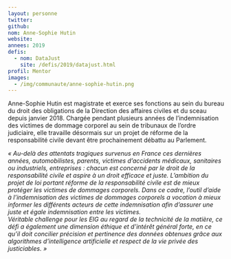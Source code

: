 ```yaml
---
layout: personne
twitter: 
github: 
nom: Anne-Sophie Hutin
website:
annees: 2019
defis: 
  - nom: DataJust
    site: /defis/2019/datajust.html
profil: Mentor
images:
  - /img/communaute/anne-sophie-hutin.png
---
```


Anne-Sophie Hutin est magistrate et exerce ses fonctions au sein du bureau du droit des obligations de la Direction des affaires civiles et du sceau depuis janvier 2018. Chargée pendant plusieurs années de l’indemnisation des victimes de dommage corporel au sein de tribunaux de l’ordre judiciaire, elle travaille désormais sur un projet de réforme de la responsabilité civile devant être prochainement débattu au Parlement.

_« Au-delà des attentats tragiques survenus en France ces dernières années, automobilistes, parents, victimes d’accidents médicaux, sanitaires ou industriels, entreprises : chacun est concerné par le droit de la responsabilité civile et aspire à un droit efficace et juste.
L’ambition du projet de loi portant réforme de la responsabilité civile est de mieux protéger les victimes de dommages corporels. Dans ce cadre, l’outil d’aide à l’indemnisation des victimes de dommages corporels a vocation à mieux informer les différents acteurs de cette indemnisation afin d’assurer une juste et égale indemnisation entre les victimes.  
Véritable challenge pour les EIG au regard de la technicité de la matière, ce défi a également une dimension éthique et d’intérêt général forte, en ce qu’il doit concilier précision et pertinence des données obtenues grâce aux algorithmes d’intelligence artificielle et respect de la vie privée des justiciables. »_
